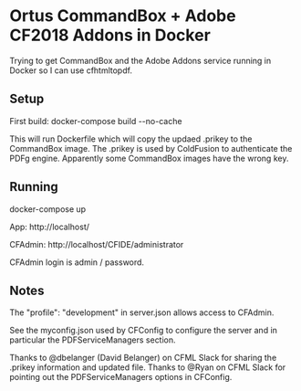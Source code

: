 # Ortus CommandBox + Adobe CF2018 Addons in Docker

Trying to get CommandBox and the Adobe Addons service running in Docker so I can use cfhtmltopdf.

## Setup

First build: docker-compose build --no-cache

This will run Dockerfile which will copy the updaed .prikey to the CommandBox image. 
The .prikey is used by ColdFusion to authenticate the PDFg engine.
Apparently some CommandBox images have the wrong key.


## Running 

docker-compose up

App: http://localhost/

CFAdmin: http://localhost/CFIDE/administrator

CFAdmin login is admin / password.


## Notes
The "profile": "development" in server.json allows access to CFAdmin.

See the myconfig.json used by CFConfig to configure the server and in particular the PDFServiceManagers section.

Thanks to @dbelanger (David Belanger) on CFML Slack for sharing the .prikey information and updated file.
Thanks to @Ryan on CFML Slack for pointing out the PDFServiceManagers options in CFConfig.


